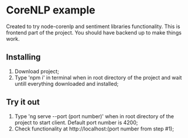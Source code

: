 # CoreNLP example

Created to try node-corenlp and sentiment libraries functionality.
This is frontend part of the project. You should have backend up to make things work.

## Installing

1. Download project;
2. Type 'npm i' in terminal when in root directory of the project and wait untill everything downloaded and installed;

## Try it out

1. Type 'ng serve --port (port number)' when in root directory of the project to start client. Default port number is 4200;
2. Check functionality at http://localhost:(port number from step #1);
